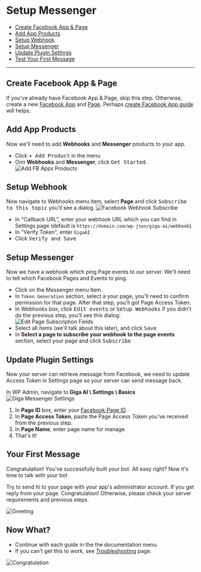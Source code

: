 # Setup Messenger
- [Create Facebook App & Page](#create-facebook-app-and-page)
- [Add App Products](#add-app-product)
- [Setup Webhook](#setup-webhook)
- [Setup Messenger](#setup-messenger)
- [Update Plugin Settings](#update-plugin-settings)
- [Test Your First Message](#test-your-first-message)

***

<a name="create-facebook-app-and-page"></a>
## Create Facebook App & Page

If you've already have Facebook App & Page, skip this step. Otherwise, create a new [Facebook App](https://developers.facebook.com/quickstarts/?platform=web) and [Page](https://www.facebook.com/pages/create). Perhaps [create Facebook App guide](/tips/how-to-create-facebook-app) will helps.

<a name="add-app-product"></a>
## Add App Products
Now we'll need to add **Webhooks** and **Messenger** products to your app. 
- Click <kbd>+ Add Product</kbd> in the menu
- Onn **Webhooks** and **Messenger**, click <kbd>Get Started</kbd>.
![Add FB Apps Products](/images/add-product.gif)
 
<a name="setup-webhook"></a>
## Setup Webhook

Now navigate to Webhooks menu item, select **Page** and click <kbd>Subscribe to this topic</kbd> you'll see a dialog.
![Facebook Webhook Subscribe](/images/webhook-subscribe.gif)

- In "Callback URL", enter your webhook URL which you can find in Settings page (default is `https://domain.com/wp-json/giga-ai/webhook`).
- In "Verify Token", enter `GigaAI`
- Click <kbd>Verify and Save</kbd>

<a name="setup-messenger"></a>
## Setup Messenger
Now we have a webhook which ping Page events to our server. We'll need to tell which Facebook Pages and Events to ping.

- Click on the Messenger menu item.
- In `Token Generation` section, select a your page, you'll need to confirm permission for that page. After that step, you'll got Page Access Token.
- In Webhooks box, click <kbd>Edit events</kbd> or <kbd>Setup Webhooks</kbd> if you didn't do the previous step, you'll see this dialog:
![Edit Page Subscription Fields](/images/edit-page-subscription-fields.png)
- Select all items (we'll talk about this later), and click <kbd>Save</kbd>
- In **Select a page to subscribe your webhook to the page events** section, select your page and click <kbd>Subscribe</kbd>

<a name="update-plugin-settings"></a>
## Update Plugin Settings
Now your server can retrieve message from Facebook, we need to update Access Token in Settings page so your server can send message back.

In WP Admin, navigate to **Giga AI \ Settings \ Basics**
![Giga Messenger Settings](/images/giga-messenger-settings.png)
1. In **Page ID** box, enter your [Facebook Page ID](/tips/how-to-get-facebook-page-id).
1. In **Page Access Token**, paste the Page Access Token you've received from the previous step.
1. In **Page Name**, enter page name for manage.
1. That's it!

<a name="test-your-first-message"></a>
## Your First Message

Congratulation! You've successfully built your bot. All easy right? Now it's time to talk with your bot

Try to send hi to your page with your app's administrator account. If you get reply from your page. Congratulation! Otherwise, please check your server requirements and previous steps.

![Greeting](/images/greeting.jpg)

## Now What?
- Continue with each guide in the the documentation menu.
- If you can't get this to work, see [Troubleshooting](/docs/troubleshooting) page.

![Congratulation](/images/congratulations.png)
